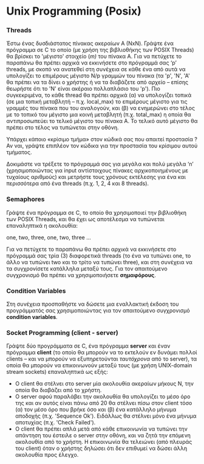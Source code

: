 # Unix Programming (Posix)
### **Threads**  

Έστω ένας δυσδιάστατος πίνακας ακεραίων Α (ΝxN). Γράψτε ένα πρόγραμμα σε C το οποίο (με χρήση της βιβλιοθήκης των POSIX Threads) θα βρίσκει το 'μέγιστο' στοιχείο (*m)* του πίνακα Α. Για να πετύχετε το παραπάνω θα πρέπει αρχικά να εκκινήσετε στο πρόγραμμά σας ‘p’ threads, με σκοπό να ανατεθεί στη συνέχεια σε κάθε ένα από αυτά να υπολογίζει το επιμέρους μέγιστο Ν/p γραμμών του πίνακα (τα 'p', 'Ν', 'Α' θα πρέπει να τα δίνει ο χρήστης ή να τα διαβάζετε από αρχείο – επίσης θεωρήστε ότι το 'Ν' είναι ακέραιο πολλαπλάσιο του 'p'). Πιο συγκεκριμένα, το κάθε thread θα πρέπει αρχικά (α) να υπολογίζει τοπικά (σε μια τοπική μεταβλητή  –  π.χ.  local\_max)  τo  επιμέρους  μέγιστο  για  τις  γραμμές  του  πίνακα  που  του αναλογούν, και (β) να ενημερώνει στο τέλος με το τοπικό του μέγιστο μια κοινή μεταβλητή (π.χ. total\_max) η οποία θα αντιπροσωπεύει το τελικό μέγιστο του πίνακα Α. Το τελικό αυτό μέγιστο θα πρέπει στο τέλος να τυπώνεται στην οθόνη.  

Υπάρχει κάποιο «κρίσιμο τμήμα» στον κώδικά σας που απαιτεί προστασία ? Αν ναι, γράψτε επιπλέον τον κώδικα για την προστασία του κρίσιμου αυτού τμήματος. 

Δοκιμάστε να τρέξετε το πρόγραμμά σας για μεγάλα και πολύ μεγάλα ‘n’ (χρησιμοποιώντας για input αντίστοιχους πίνακες αρχικοποιημένους με τυχαίους αριθμούς) και μετρήστε τους χρόνους εκτέλεσης για ένα και περισσότερα από ένα threads (π.χ. 1, 2, 4 και 8 threads). 

### **Semaphores** 

Γράψτε ένα πρόγραμμα σε C, το οποίο θα χρησιμοποιεί την βιβλιοθήκη των POSIX Threads, και θα έχει ως αποτέλεσμα να τυπώνεται επαναληπτικά η ακολουθία: 

one, two, three, one, two, three ... 

Για να πετύχετε το παραπάνω θα πρέπει αρχικά να εκκινήσετε στο πρόγραμμά σας τρία (3) διαφορετικά threads (το ένα να τυπώνει one, το άλλο να τυπώνει two και το τρίτο να τυπώνει three), και στη συνέχεια να τα συγχρονίσετε κατάλληλα μεταξύ τους. Για τον απαιτούμενο συγχρονισμό θα πρέπει να χρησιμοποιήσετε **σημαφόρους**.  

### **Condition Variables**
Στη συνέχεια προσπαθήστε να δώσετε μια εναλλακτική έκδοση του  προγράμματός  σας  χρησιμοποιώντας  για  τον  απαιτούμενο  συγχρονισμό  **condition variables**.

### **Socket Programming (client - server)** 

Γράψτε δύο προγράμματα σε C, ένα πρόγραμμα **server** και έναν πρόγραμμα **client** (το οποίο θα μπορούν να το εκτελούν εν δυνάμει πολλοί clients – και να μπορούν να εξυπηρετούνται *ταυτόχρονα* από το server), τα οποία θα μπορούν να επικοινωνούν μεταξύ τους (με χρήση UNIX-domain stream sockets) επαναληπτικά ως εξής:  

- Ο client θα στέλνει στο server μία ακολουθία ακεραίων μήκους Ν, την οποία θα διαβάζει από το χρήστη. 
- Ο server αφού παραλάβει την ακολουθία θα υπολογίζει το μέσο όρο της και αν αυτός είναι πάνω από 20 θα στέλνει πίσω στον client τόσο (α) τον μέσο όρο που βρήκε όσο και (β) ένα κατάλληλο μήνυμα αποδοχής (π.χ. 'Sequence Ok'). Ειδάλλως θα στέλνει μόνο ένα μήνυμα αποτυχίας (π.χ. 'Check Failed').  
- Ο client θα πρέπει απλά μετά από κάθε επικοινωνία να τυπώνει την απάντηση του έστειλε ο server στην οθόνη, και να ζητά την επόμενη ακολουθία από το χρήστη. Η επικοινωνία θα τελειώνει (από πλευράς του client) όταν ο χρήστης δηλώσει ότι δεν επιθυμεί να δώσει άλλη ακολουθία προς έλεγχο. 

